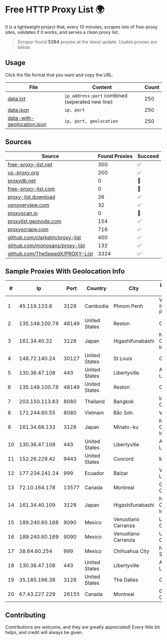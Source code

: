 
# Free HTTP Proxy List 🌍

It is a lightweight project that, every 10 minutes, scrapes lots of free-proxy sites, validates if it works, and serves a clean proxy list.


> Scraper found **5284** proxies at the latest update. Usable proxies are below.

## Usage

Click the file format that you want and copy the URL.


|File|Content|Count|
|----|-------|-----|
|[data.txt](https://raw.githubusercontent.com/themiralay/Proxy-List-World/master/data.txt)|`ip_address:port` combined (seperated new line)|250|
|[data.json](https://raw.githubusercontent.com/themiralay/Proxy-List-World/master/data.json)|`ip, port`|250|
|[data-with-geolocation.json](https://raw.githubusercontent.com/themiralay/Proxy-List-World/master/data-with-geolocation.json)|`ip, port, geolocation`|250|

## Sources

|Source|Found Proxies|Succeed|
|------|-------------|-------|
|[free-proxy-list.net](https://free-proxy-list.net)|300|✅|
|[us-proxy.org](https://www.us-proxy.org)|200|✅|
|[proxydb.net](http://proxydb.net)|0|🚫|
|[free-proxy-list.com](https://free-proxy-list.com/?page=&port=&type%5B%5D=http&type%5B%5D=https&up_time=0&search=Search)|0|🚫|
|[proxy-list.download](https://www.proxy-list.download/HTTP)|26|✅|
|[vpnoverview.com](https://vpnoverview.com/privacy/anonymous-browsing/free-proxy-servers)|32|✅|
|[proxyscan.io](https://www.proxyscan.io)|0|🚫|
|[proxylist.geonode.com](https://proxylist.geonode.com/api/proxy-list?limit=300&page=1&sort_by=lastChecked&sort_type=desc&protocols=http,https)|154|✅|
|[proxyscrape.com](https://api.proxyscrape.com/v2/?request=displayproxies&protocol=http&timeout=10000&country=all&ssl=all&anonymity=all)|716|✅|
|[github.com/clarketm/proxy-list](https://raw.githubusercontent.com/clarketm/proxy-list/master/proxy-list-raw.txt)|400|✅|
|[github.com/monosans/proxy-list](https://raw.githubusercontent.com/monosans/proxy-list/main/proxies/http.txt)|132|✅|
|[github.com/TheSpeedX/PROXY-List](https://raw.githubusercontent.com/TheSpeedX/PROXY-List/master/http.txt)|3324|✅|


## Sample Proxies With Geolocation Info

|#|Ip|Port|Country|City|Internet Service Provider|
|-|--|----|-------|----|-------------------------|
|1|45.119.133.6|3128|Cambodia|Phnom Penh|VIETTEL (CAMBODIA) PTE., LTD|
|2|135.148.100.78|48149|United States|Reston|OVH SAS|
|3|161.34.40.32|3128|Japan|Higashifunabashi|NTT PC Communications, Inc.|
|4|148.72.140.24|30127|United States|St Louis|GoDaddy.com|
|5|130.36.47.108|443|United States|Libertyville|Abbott Laboratories|
|6|135.148.100.78|48149|United States|Reston|OVH SAS|
|7|203.150.113.63|8080|Thailand|Bangkok|Internet Thailand Company Ltd.|
|8|171.244.60.55|8080|Vietnam|Bắc Sơn|VIETEL|
|9|161.34.68.133|3128|Japan|Minato-ku|NTT PC Communications, Inc.|
|10|130.36.47.108|443|United States|Libertyville|Abbott Laboratories|
|11|152.26.229.42|9443|United States|Concord|MCNC|
|12|177.234.241.24|999|Ecuador|Balzar|Vasquez Burgos Livington|
|13|72.10.164.178|13577|Canada|Montreal|GloboTech Communications|
|14|161.34.40.109|3128|Japan|Higashifunabashi|NTT PC Communications, Inc.|
|15|189.240.60.168|9090|Mexico|Venustiano Carranza|Uninet S.A. de C.V.|
|16|189.240.60.169|9090|Mexico|Venustiano Carranza|Uninet S.A. de C.V.|
|17|38.64.60.254|999|Mexico|Chihuahua City|Nidix Networks S.a. De C.V.|
|18|130.36.47.108|443|United States|Libertyville|Abbott Laboratories|
|19|35.185.196.38|3128|United States|The Dalles|Google LLC|
|20|67.43.227.229|26155|Canada|Montreal|GloboTech Communications|



## Contributing

Contributions are welcome, and they are greatly appreciated! Every
little bit helps, and credit will always be given.

